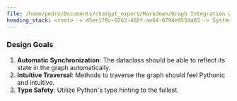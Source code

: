 ```yaml
---
file: /home/pedro/Documents/chatgpt_export/Markdown/Graph Integration with Dataclasses.md
heading_stack: <root> -> d5ee1f8c-0262-460f-ae64-079de955da83 -> System -> 4df2c66a-be68-4ed7-939e-5244c07c0394 -> System -> aaa29239-053e-4660-afbe-53e2c8bdaf73 -> User -> 68e1c43a-7d95-419f-8a58-ed77216df416 -> Assistant -> Design Goals
---
```

### Design Goals
1. **Automatic Synchronization**: The dataclass should be able to reflect its state in the graph automatically.
2. **Intuitive Traversal**: Methods to traverse the graph should feel Pythonic and intuitive.
3. **Type Safety**: Utilize Python's type hinting to the fullest.

